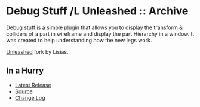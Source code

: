 # Debug Stuff /L Unleashed :: Archive

Debug stuff is a simple plugin that allows you to display the transform & colliders of a part in wireframe and display the part Hierarchy in a window. It was created to help understanding how the new legs work.

[Unleashed](https://ksp.lisias.net/add-ons-unleashed/) fork by Lisias.


## In a Hurry

* [Latest Release](https://github.com/net-lisias-kspu/DebugStuff/releases)
* [Source](https://github.com/net-lisias-kspu/DebugStuff)
* [Change Log](./CHANGE_LOG.md)
